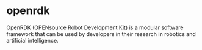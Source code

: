 # openrdk
OpenRDK (OPENsource Robot Development Kit) is a modular software framework that can be used by developers in their research in robotics and artificial intelligence.
